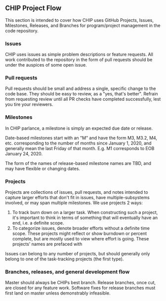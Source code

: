 ## CHIP Project Flow

This section is intended to cover how CHIP uses GitHub Projects,
Issues, Milestones, Releases, and Branches for program/project
management in the code repository.

### Issues

CHIP uses issues as simple problem descriptions or feature requests.  All work
contributed to the repository in the form of pull requests should be under the
auspices of some open issue.

### Pull requests

Pull requests should be small and address a single, specific change to the code
base. They should be easy to review, as a "yes, that's better".  Refrain from
requesting review until all PR checks have completed successfully, lest you tire
your reviewers.

### Milestones

In CHIP parlance, a milestone is simply an expected due date or release.

Date-based milestones start with an "M" and have the form M3, M3.2, M4,
etc. corresponding to the number of months since January 1, 2020, and generally
mean the last Friday of that month.  E.g. M1 corresponds to EOB January 24,
2020.

The form of the names of release-based milestone names are TBD, and may have
flexible or changing dates.

### Projects

Projects are collections of issues, pull requests, and notes intended to capture
larger efforts that don't fit in issues, have multiple-subsystems involved, or
may span multiple milestones.  We use projects 2 ways:

1. To track burn down on a larger task.  When constructing such a project, it's
important to think in terms of something that will eventually have
an end, i.e. a definite scope.
2. To categorize issues, denote broader efforts without a definite time scope. 
These projects might reflect or show burndown or percent complete, but are mostly 
used to view where effort is going.  These projects' names are prefaced with 

Issues can belong to any number of projects, but should generally only belong to 
one of the task-tracking projects (the first type).

### Branches, releases, and general development flow

Master should always be CHIPs best branch.  Release branches, once cut, are
closed for any feature work.  Software fixes for release branches must first
land on master unless demonstrably infeasible.

